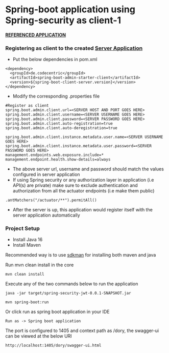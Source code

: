 # Spring-boot application using Spring-security as client-1
#### [REFERENCED APPLICATION](https://github.com/hardikSinghBehl/spring-security-jwt-auth-poc)

### Registering as client to the created [Server Application](https://github.com/hardikSinghBehl/spring-boot-admin-server-client-poc/tree/main/Spring-boot-admin-server-application)
* Put the below dependencies in pom.xml
```
<dependency>
  <groupId>de.codecentric</groupId>
  <artifactId>spring-boot-admin-starter-client</artifactId>
  <version>${spring-boot-client-server.version}</version>
</dependency>
```
* Modify the corresponding .properties file
```
#Register as client
spring.boot.admin.client.url=<SERVER HOST AND PORT GOES HERE>
spring.boot.admin.client.username=<SERVER USERNAME GOES HERE>
spring.boot.admin.client.password=<SERVER PASSWORD GOES HERE>
spring.boot.admin.client.auto-registration=true
spring.boot.admin.client.auto-deregistration=true

spring.boot.admin.client.instance.metadata.user.name=<SERVER USERNAME GOES HERE>
spring.boot.admin.client.instance.metadata.user.password=<SERVER PASSWORD GOES HERE>
management.endpoints.web.exposure.include=*
management.endpoint.health.show-details=always
```
* The above server url, username and password should match the values configured in server application
* If using Spring security or any authorization layer in application (i.e API(s) are private) make sure to exclude authentication and authorization from all the actuator endpoints (i.e make them public)
```
.antMatchers("/actuator/**").permitAll()
```
* After the server is up, this application would register itself with the server application automatically

### Project Setup

* Install Java 16
* Install Maven

Recommended way is to use [sdkman](https://sdkman.io/) for installing both maven and java

Run mvn clean install in the core

```
mvn clean install
```
Execute any of the two commands below to run the application

```
java -jar target/spring-security-jwt-0.0.1-SNAPSHOT.jar
```

```
mvn spring-boot:run
```
Or click run as spring boot application in your IDE
```
Run as -> Spring boot application
```
The port is configured to 1405 and context path as /dory, the swagger-ui can be viewed at the below URI
```
http://localhost:1405/dory/swagger-ui.html
```
